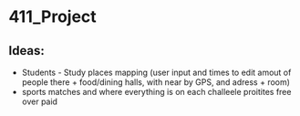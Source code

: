 # 411_Project

## Ideas: 
- Students - Study places mapping (user input and times to edit amout of people there + food/dining halls, with near by GPS, and adress + room) 
- sports matches and where everything is on each challeele proitites free over paid
